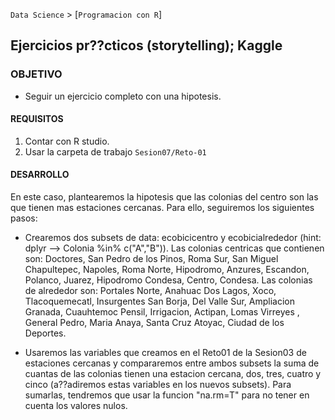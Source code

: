 `Data Science` > [`Programacion con R`]
## Ejercicios pr??cticos (storytelling); Kaggle

### OBJETIVO
- Seguir un ejercicio completo con una hipotesis. 

#### REQUISITOS
1. Contar con R studio.
1. Usar la carpeta de trabajo `Sesion07/Reto-01`

#### DESARROLLO
En este caso, plantearemos la hipotesis que las colonias del centro son las que tienen mas estaciones cercanas. Para ello, seguiremos los siguientes pasos: 
* Crearemos dos subsets de data: ecobicicentro y ecobicialrededor (hint: dplyr --> Colonia %in% c("A","B")). 
Las colonias centricas que contienen son: Doctores, San Pedro de los Pinos, Roma Sur, San Miguel Chapultepec, Napoles, Roma Norte, Hipodromo, Anzures, Escandon, Polanco, Juarez, Hipodromo Condesa, Centro, Condesa. 
Las colonias de alrededor son: Portales Norte, Anahuac Dos Lagos, Xoco, Tlacoquemecatl, Insurgentes San Borja, Del Valle Sur, Ampliacion Granada, Cuauhtemoc Pensil, Irrigacion, Actipan, Lomas Virreyes , General Pedro, Maria Anaya, Santa Cruz Atoyac, Ciudad de los Deportes.

* Usaremos las variables que creamos en el Reto01 de la Sesion03 de estaciones cercanas y compararemos entre ambos subsets la suma de cuantas de las colonias tienen una estacion cercana, dos, tres, cuatro y cinco (a??adiremos estas variables en los nuevos subsets). Para sumarlas, tendremos que usar la funcion "na.rm=T" para no tener en cuenta los valores nulos. 



